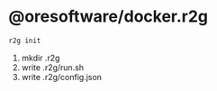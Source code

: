 

# @oresoftware/docker.r2g


```bash
r2g init

```

1. mkdir .r2g
2. write .r2g/run.sh
3. write .r2g/config.json


